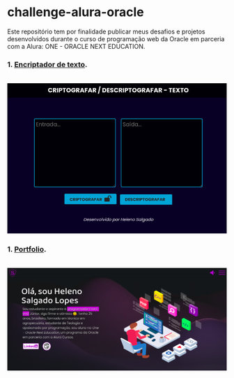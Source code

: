 # challenge-alura-oracle

 Este repositório tem por finalidade publicar meus desafios e projetos  desenvolvidos durante o curso de programação web da Oracle em parceria com a Alura: ONE - ORACLE NEXT EDUCATION.

### 1. [Encriptador de texto](https://helenosalgado.github.io/challenge-alura-oracle/encriptador-texto/index.html).
<br>
<img src="img/captura-de-tela-de-2022-06.png">

### 1. [Portfolio](https://helenosalgado.github.io/challenge-alura-oracle/portfolio/index.html).
<br>
<img src="img/print-portfolio-2022-07-01 09-56-19.png">
